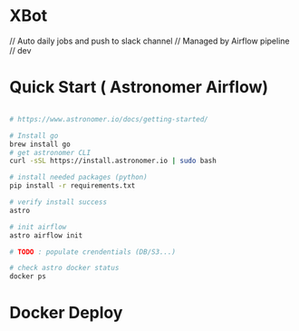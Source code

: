 # XBot
// Auto daily jobs and push to slack channel 
// Managed by Airflow pipeline 
// dev 




# Quick Start ( Astronomer Airflow)

```bash

# https://www.astronomer.io/docs/getting-started/

# Install go 
brew install go
# get astronomer CLI
curl -sSL https://install.astronomer.io | sudo bash

# install needed packages (python)
pip install -r requirements.txt

# verify install success 
astro 

# init airflow 
astro airflow init 

# TODO : populate crendentials (DB/S3...)

# check astro docker status 
docker ps


```

# Docker Deploy 

```bash 

```




